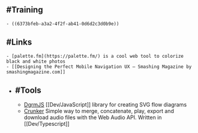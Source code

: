 ## #Training
	- ((6373bfeb-a3a2-4f2f-ab41-0d6d2c3d0b9e))
## #Links
	- [palette.fm](https://palette.fm/) is a cool web tool to colorize black and white photos
	- [[Designing the Perfect Mobile Navigation UX — Smashing Magazine by smashingmagazine.com]]
- ## #Tools
	- [DgrmJS](https://github.com/AlexeyBoiko/DgrmJS) [[Dev/JavaScript]] library for creating SVG flow diagrams
	- [Crunker](https://github.com/jaggad/crunker) Simple way to merge, concatenate, play, export and download audio files with the Web Audio API. Written in [[Dev/Typescript]]